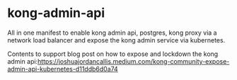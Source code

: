 # kong-admin-api
All in one manifest to enable kong admin api, postgres, kong proxy via a network load balancer and expose the kong admin service via kubernetes.

Contents to support blog post on how to expose and lockdown the kong admin api:https://joshuajordancallis.medium.com/kong-community-expose-admin-api-kubernetes-d11ddb6d0a74
